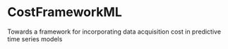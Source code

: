 # CostFrameworkML
Towards a framework for incorporating data acquisition cost in predictive time series models

